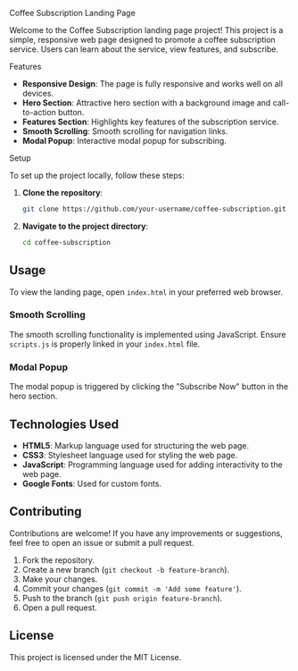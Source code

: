 Coffee Subscription Landing Page

Welcome to the Coffee Subscription landing page project! This project is a simple, responsive web page designed to promote a coffee subscription service. Users can learn about the service, view features, and subscribe.

Features

- **Responsive Design**: The page is fully responsive and works well on all devices.
- **Hero Section**: Attractive hero section with a background image and call-to-action button.
- **Features Section**: Highlights key features of the subscription service.
- **Smooth Scrolling**: Smooth scrolling for navigation links.
- **Modal Popup**: Interactive modal popup for subscribing.

Setup

To set up the project locally, follow these steps:

1. **Clone the repository**:

    ```bash
    git clone https://github.com/your-username/coffee-subscription.git
    ```

2. **Navigate to the project directory**:

    ```bash
    cd coffee-subscription
    ```

## Usage

To view the landing page, open `index.html` in your preferred web browser.

### Smooth Scrolling

The smooth scrolling functionality is implemented using JavaScript. Ensure `scripts.js` is properly linked in your `index.html` file.

### Modal Popup

The modal popup is triggered by clicking the "Subscribe Now" button in the hero section.

## Technologies Used

- **HTML5**: Markup language used for structuring the web page.
- **CSS3**: Stylesheet language used for styling the web page.
- **JavaScript**: Programming language used for adding interactivity to the web page.
- **Google Fonts**: Used for custom fonts.

## Contributing

Contributions are welcome! If you have any improvements or suggestions, feel free to open an issue or submit a pull request.

1. Fork the repository.
2. Create a new branch (`git checkout -b feature-branch`).
3. Make your changes.
4. Commit your changes (`git commit -m 'Add some feature'`).
5. Push to the branch (`git push origin feature-branch`).
6. Open a pull request.

## License

This project is licensed under the MIT License.

